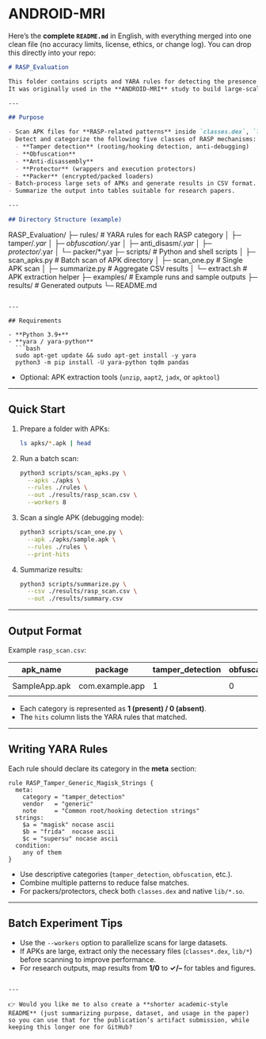 # ANDROID-MRI

Here’s the **complete `README.md`** in English, with everything merged into one clean file (no accuracy limits, license, ethics, or change log). You can drop this directly into your repo:

```markdown
# RASP_Evaluation

This folder contains scripts and YARA rules for detecting the presence of **Runtime Application Self-Protection (RASP)** mechanisms in Android apps.  
It was originally used in the **ANDROID-MRI** study to build large-scale measurements of RASP prevalence and analyze its effectiveness.

---

## Purpose

- Scan APK files for **RASP-related patterns** inside `classes.dex`, `lib/*.so`, and `assets/*`.
- Detect and categorize the following five classes of RASP mechanisms:
  - **Tamper detection** (rooting/hooking detection, anti-debugging)
  - **Obfuscation**
  - **Anti-disassembly**
  - **Protector** (wrappers and execution protectors)
  - **Packer** (encrypted/packed loaders)
- Batch-process large sets of APKs and generate results in CSV format.
- Summarize the output into tables suitable for research papers.

---

## Directory Structure (example)

```

RASP\_Evaluation/
├─ rules/                # YARA rules for each RASP category
│   ├─ tamper/*.yar
│   ├─ obfuscation/*.yar
│   ├─ anti\_disasm/*.yar
│   ├─ protector/*.yar
│   └─ packer/\*.yar
├─ scripts/              # Python and shell scripts
│   ├─ scan\_apks.py      # Batch scan of APK directory
│   ├─ scan\_one.py       # Single APK scan
│   ├─ summarize.py      # Aggregate CSV results
│   └─ extract.sh        # APK extraction helper
├─ examples/             # Example runs and sample outputs
├─ results/              # Generated outputs
└─ README.md

````

---

## Requirements

- **Python 3.9+**
- **yara / yara-python**
  ```bash
  sudo apt-get update && sudo apt-get install -y yara
  python3 -m pip install -U yara-python tqdm pandas
````

* Optional: APK extraction tools (`unzip`, `aapt2`, `jadx`, or `apktool`)

---

## Quick Start

1. Prepare a folder with APKs:

   ```bash
   ls apks/*.apk | head
   ```

2. Run a batch scan:

   ```bash
   python3 scripts/scan_apks.py \
     --apks ./apks \
     --rules ./rules \
     --out ./results/rasp_scan.csv \
     --workers 8
   ```

3. Scan a single APK (debugging mode):

   ```bash
   python3 scripts/scan_one.py \
     --apk ./apks/sample.apk \
     --rules ./rules \
     --print-hits
   ```

4. Summarize results:

   ```bash
   python3 scripts/summarize.py \
     --csv ./results/rasp_scan.csv \
     --out ./results/summary.csv
   ```

---

## Output Format

Example `rasp_scan.csv`:

| apk\_name     | package         | tamper\_detection | obfuscation | anti\_disassembly | protector | packer | hits                                          |
| ------------- | --------------- | ----------------- | ----------- | ----------------- | --------- | ------ | --------------------------------------------- |
| SampleApp.apk | com.example.app | 1                 | 0           | 1                 | 0         | 0      | `tamper/generic_rule1; anti_disasm/some_rule` |

* Each category is represented as **1 (present) / 0 (absent)**.
* The `hits` column lists the YARA rules that matched.

---

## Writing YARA Rules

Each rule should declare its category in the **meta** section:

```yara
rule RASP_Tamper_Generic_Magisk_Strings {
  meta:
    category = "tamper_detection"
    vendor   = "generic"
    note     = "Common root/hooking detection strings"
  strings:
    $a = "magisk" nocase ascii
    $b = "frida"  nocase ascii
    $c = "supersu" nocase ascii
  condition:
    any of them
}
```

* Use descriptive categories (`tamper_detection`, `obfuscation`, etc.).
* Combine multiple patterns to reduce false matches.
* For packers/protectors, check both `classes.dex` and native `lib/*.so`.

---

## Batch Experiment Tips

* Use the `--workers` option to parallelize scans for large datasets.
* If APKs are large, extract only the necessary files (`classes*.dex`, `lib/*`) before scanning to improve performance.
* For research outputs, map results from **1/0** to **✓/–** for tables and figures.

```

---

👉 Would you like me to also create a **shorter academic-style README** (just summarizing purpose, dataset, and usage in the paper) so you can use that for the publication’s artifact submission, while keeping this longer one for GitHub?
```

